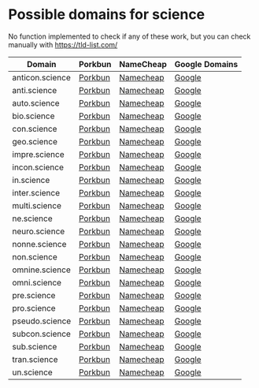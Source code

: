 # Possible domains for science

No function implemented to check if any of these work, but you can check manually with https://tld-list.com/

| Domain | Porkbun | NameCheap | Google Domains |
|---|---|---|---|
| anticon.science | [Porkbun](https://porkbun.com/checkout/search?prb=e814663da1&tlds=&idnLanguage=&search=search&q=anticon.science) | [Namecheap](https://www.namecheap.com/domains/registration/results/?domain=anticon.science) | [Google](https://domains.google.com/registrar/search?searchTerm=anticon.science) |
| anti.science | [Porkbun](https://porkbun.com/checkout/search?prb=e814663da1&tlds=&idnLanguage=&search=search&q=anti.science) | [Namecheap](https://www.namecheap.com/domains/registration/results/?domain=anti.science) | [Google](https://domains.google.com/registrar/search?searchTerm=anti.science) |
| auto.science | [Porkbun](https://porkbun.com/checkout/search?prb=e814663da1&tlds=&idnLanguage=&search=search&q=auto.science) | [Namecheap](https://www.namecheap.com/domains/registration/results/?domain=auto.science) | [Google](https://domains.google.com/registrar/search?searchTerm=auto.science) |
| bio.science | [Porkbun](https://porkbun.com/checkout/search?prb=e814663da1&tlds=&idnLanguage=&search=search&q=bio.science) | [Namecheap](https://www.namecheap.com/domains/registration/results/?domain=bio.science) | [Google](https://domains.google.com/registrar/search?searchTerm=bio.science) |
| con.science | [Porkbun](https://porkbun.com/checkout/search?prb=e814663da1&tlds=&idnLanguage=&search=search&q=con.science) | [Namecheap](https://www.namecheap.com/domains/registration/results/?domain=con.science) | [Google](https://domains.google.com/registrar/search?searchTerm=con.science) |
| geo.science | [Porkbun](https://porkbun.com/checkout/search?prb=e814663da1&tlds=&idnLanguage=&search=search&q=geo.science) | [Namecheap](https://www.namecheap.com/domains/registration/results/?domain=geo.science) | [Google](https://domains.google.com/registrar/search?searchTerm=geo.science) |
| impre.science | [Porkbun](https://porkbun.com/checkout/search?prb=e814663da1&tlds=&idnLanguage=&search=search&q=impre.science) | [Namecheap](https://www.namecheap.com/domains/registration/results/?domain=impre.science) | [Google](https://domains.google.com/registrar/search?searchTerm=impre.science) |
| incon.science | [Porkbun](https://porkbun.com/checkout/search?prb=e814663da1&tlds=&idnLanguage=&search=search&q=incon.science) | [Namecheap](https://www.namecheap.com/domains/registration/results/?domain=incon.science) | [Google](https://domains.google.com/registrar/search?searchTerm=incon.science) |
| in.science | [Porkbun](https://porkbun.com/checkout/search?prb=e814663da1&tlds=&idnLanguage=&search=search&q=in.science) | [Namecheap](https://www.namecheap.com/domains/registration/results/?domain=in.science) | [Google](https://domains.google.com/registrar/search?searchTerm=in.science) |
| inter.science | [Porkbun](https://porkbun.com/checkout/search?prb=e814663da1&tlds=&idnLanguage=&search=search&q=inter.science) | [Namecheap](https://www.namecheap.com/domains/registration/results/?domain=inter.science) | [Google](https://domains.google.com/registrar/search?searchTerm=inter.science) |
| multi.science | [Porkbun](https://porkbun.com/checkout/search?prb=e814663da1&tlds=&idnLanguage=&search=search&q=multi.science) | [Namecheap](https://www.namecheap.com/domains/registration/results/?domain=multi.science) | [Google](https://domains.google.com/registrar/search?searchTerm=multi.science) |
| ne.science | [Porkbun](https://porkbun.com/checkout/search?prb=e814663da1&tlds=&idnLanguage=&search=search&q=ne.science) | [Namecheap](https://www.namecheap.com/domains/registration/results/?domain=ne.science) | [Google](https://domains.google.com/registrar/search?searchTerm=ne.science) |
| neuro.science | [Porkbun](https://porkbun.com/checkout/search?prb=e814663da1&tlds=&idnLanguage=&search=search&q=neuro.science) | [Namecheap](https://www.namecheap.com/domains/registration/results/?domain=neuro.science) | [Google](https://domains.google.com/registrar/search?searchTerm=neuro.science) |
| nonne.science | [Porkbun](https://porkbun.com/checkout/search?prb=e814663da1&tlds=&idnLanguage=&search=search&q=nonne.science) | [Namecheap](https://www.namecheap.com/domains/registration/results/?domain=nonne.science) | [Google](https://domains.google.com/registrar/search?searchTerm=nonne.science) |
| non.science | [Porkbun](https://porkbun.com/checkout/search?prb=e814663da1&tlds=&idnLanguage=&search=search&q=non.science) | [Namecheap](https://www.namecheap.com/domains/registration/results/?domain=non.science) | [Google](https://domains.google.com/registrar/search?searchTerm=non.science) |
| omnine.science | [Porkbun](https://porkbun.com/checkout/search?prb=e814663da1&tlds=&idnLanguage=&search=search&q=omnine.science) | [Namecheap](https://www.namecheap.com/domains/registration/results/?domain=omnine.science) | [Google](https://domains.google.com/registrar/search?searchTerm=omnine.science) |
| omni.science | [Porkbun](https://porkbun.com/checkout/search?prb=e814663da1&tlds=&idnLanguage=&search=search&q=omni.science) | [Namecheap](https://www.namecheap.com/domains/registration/results/?domain=omni.science) | [Google](https://domains.google.com/registrar/search?searchTerm=omni.science) |
| pre.science | [Porkbun](https://porkbun.com/checkout/search?prb=e814663da1&tlds=&idnLanguage=&search=search&q=pre.science) | [Namecheap](https://www.namecheap.com/domains/registration/results/?domain=pre.science) | [Google](https://domains.google.com/registrar/search?searchTerm=pre.science) |
| pro.science | [Porkbun](https://porkbun.com/checkout/search?prb=e814663da1&tlds=&idnLanguage=&search=search&q=pro.science) | [Namecheap](https://www.namecheap.com/domains/registration/results/?domain=pro.science) | [Google](https://domains.google.com/registrar/search?searchTerm=pro.science) |
| pseudo.science | [Porkbun](https://porkbun.com/checkout/search?prb=e814663da1&tlds=&idnLanguage=&search=search&q=pseudo.science) | [Namecheap](https://www.namecheap.com/domains/registration/results/?domain=pseudo.science) | [Google](https://domains.google.com/registrar/search?searchTerm=pseudo.science) |
| subcon.science | [Porkbun](https://porkbun.com/checkout/search?prb=e814663da1&tlds=&idnLanguage=&search=search&q=subcon.science) | [Namecheap](https://www.namecheap.com/domains/registration/results/?domain=subcon.science) | [Google](https://domains.google.com/registrar/search?searchTerm=subcon.science) |
| sub.science | [Porkbun](https://porkbun.com/checkout/search?prb=e814663da1&tlds=&idnLanguage=&search=search&q=sub.science) | [Namecheap](https://www.namecheap.com/domains/registration/results/?domain=sub.science) | [Google](https://domains.google.com/registrar/search?searchTerm=sub.science) |
| tran.science | [Porkbun](https://porkbun.com/checkout/search?prb=e814663da1&tlds=&idnLanguage=&search=search&q=tran.science) | [Namecheap](https://www.namecheap.com/domains/registration/results/?domain=tran.science) | [Google](https://domains.google.com/registrar/search?searchTerm=tran.science) |
| un.science | [Porkbun](https://porkbun.com/checkout/search?prb=e814663da1&tlds=&idnLanguage=&search=search&q=un.science) | [Namecheap](https://www.namecheap.com/domains/registration/results/?domain=un.science) | [Google](https://domains.google.com/registrar/search?searchTerm=un.science) |
